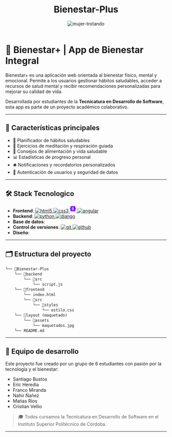 <h1 align=center> 
  Bienestar-Plus
</h1>
<div align="center">
<img src="https://github.com/user-attachments/assets/7b5b1117-dcc6-40c6-9d5f-ee4b37154a64" alt="mujer-trotando" width="400" height="300">
</div>
<br>


# 🌿 Bienestar+ | App de Bienestar Integral

Bienestar+ es una aplicación web orientada al bienestar físico, mental y emocional. Permite a los usuarios gestionar hábitos saludables, acceder a recursos de salud mental y recibir recomendaciones personalizadas para mejorar su calidad de vida.

Desarrollada por estudiantes de la **Tecnicatura en Desarrollo de Software**, esta app es parte de un proyecto académico colaborativo.

---

## 🚀 Características principales

- 📅 Planificador de hábitos saludables
- 🧠 Ejercicios de meditación y respiración guiada
- 🍎 Consejos de alimentación y vida saludable
- 📊 Estadísticas de progreso personal
- 🛎️ Notificaciones y recordatorios personalizados
- 🔐 Autenticación de usuarios y seguridad de datos

---

## 🛠️ Stack Tecnologico

- **Frontend**: <a href="https://www.w3.org/html/" target="_blank" rel="noreferrer"> <img src="https://cdn.jsdelivr.net/gh/devicons/devicon@latest/icons/html5/html5-original.svg" alt="html5" width="20" height="20"/> </a> <a href="https://www.w3schools.com/css/" target="_blank" rel="noreferrer"> <img src="https://cdn.jsdelivr.net/gh/devicons/devicon@latest/icons/css3/css3-original.svg" alt="css3" width="20" height="20"/> </a> <a href="https://react-bootstrap.netlify.app/" target="_blank" rel="noreferrer"> <img src="https://raw.githubusercontent.com/devicons/devicon/master/icons/bootstrap/bootstrap-original-wordmark.svg" alt="bootstrap" width="20" height="20"/> </a> <a href="https://angular.dev/" target="_blank" rel="noreferrer"> <img src="https://api.iconify.design/devicon:angular.svg" alt="angular" width="20" height="20"/> </a>
- **Backend**:  <a href="https://www.python.org" target="_blank" rel="noreferrer"> <img src="https://camo.githubusercontent.com/740b035ed7f2f9a189b337373e57b98f8c3d61d2fbbb7d7872a6563646a20abc/68747470733a2f2f74656368737461636b2d67656e657261746f722e76657263656c2e6170702f707974686f6e2d69636f6e2e737667" alt="python" width="20" height="20"/> </a> <a href="https://www.djangoproject.com/" target="_blank" rel="noreferrer"> <img src="https://cdn.jsdelivr.net/gh/devicons/devicon@latest/icons/django/django-plain.svg" alt="django" width="20" height="20"/> </a>
- **Base de datos**:
- **Control de versiones**:  <a href="https://git-scm.com/" target="_blank" rel="noreferrer"> <img src="https://cdn.jsdelivr.net/gh/devicons/devicon@latest/icons/git/git-original.svg" alt="git" width="20" height="20"/> </a> <a href="https://github.com/" target="_blank" rel="noreferrer"> <img src="https://cdn.jsdelivr.net/gh/devicons/devicon@latest/icons/github/github-original.svg" alt="github" width="20" height="20"/> </a>
- **Diseño**:

---

## 🗂️ Estructura del proyecto

```
└── 📁Bienestar-Plus
    └── 📁backend
        └── 📁src
            └── script.js
    └── 📁frontend
        └── index.html
        └── 📁src
            └── 📁styles
                └── estilo.css
    └── 📁layout (maquetado)
        └── 📁assets
            └── maquetados.jpg
    └── README.md
```

---

## 👥 Equipo de desarrollo

Este proyecto fue creado por un grupo de 6 estudiantes con pasión por la tecnología y el bienestar:

- Santiago Bustos
- Eric Heredia
- Franco Miranda
- Nahir Ñañez
- Matias Rios
- Cristian Vellio

> 🎓 Todos cursamos la Tecnicatura en Desarrollo de Software en el Instituto Superior Politécnico de Córdoba.

---
